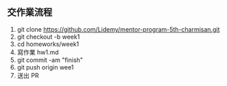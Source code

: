 ## 交作業流程

1. git clone  https://github.com/Lidemy/mentor-program-5th-charmisan.git
2. git checkout -b week1
3. cd homeworks/week1
4. 寫作業 hw1.md
5. git commit -am "finish"
6. git push origin wee1
7. 送出 PR

